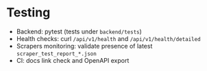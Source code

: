 # Testing

- Backend: pytest (tests under `backend/tests`)
- Health checks: curl `/api/v1/health` and `/api/v1/health/detailed`
- Scrapers monitoring: validate presence of latest `scraper_test_report_*.json`
- CI: docs link check and OpenAPI export